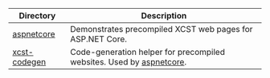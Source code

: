 Directory           | Description
------------------- | -----------
[aspnetcore]        | Demonstrates precompiled XCST web pages for ASP.NET Core.
[xcst-codegen]      | Code-generation helper for precompiled websites. Used by [aspnetcore].

[aspnetcore]: aspnetcore
[xcst-codegen]: xcst-codegen
